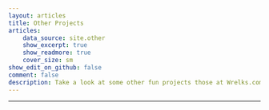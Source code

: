 ```yaml
---
layout: articles
title: Other Projects
articles:
    data_source: site.other
    show_excerpt: true
    show_readmore: true
    cover_size: sm
show_edit_on_github: false
comment: false
description: Take a look at some other fun projects those at Wrelks.com are up to ranging from games to circuitry, arduino, and much more
---
```

<div class="article__content" markdown="1">

---

</div>